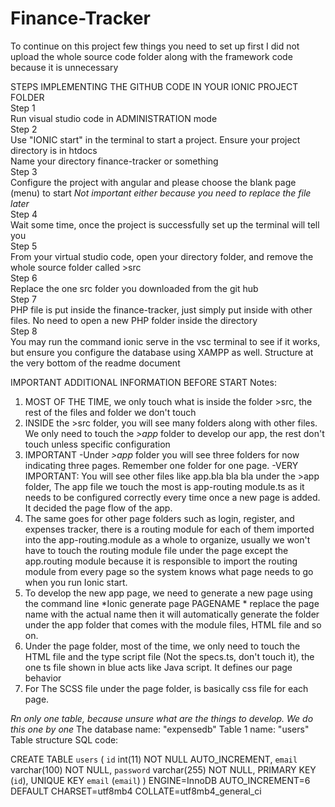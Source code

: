 # Finance-Tracker
To continue on this project few things you need to set up first
I did not upload the whole source code folder along with the framework code because it is unnecessary 

STEPS IMPLEMENTING THE GITHUB CODE IN YOUR IONIC PROJECT FOLDER <br>
Step 1<br>
Run visual studio code in ADMINISTRATION mode<br>
Step 2<br>
Use "IONIC start" in the terminal to start a project. Ensure your project directory is in htdocs<br>
Name your directory finance-tracker or something<br>
Step 3<br>
Configure the project with angular and please choose the blank page (menu) to start *Not important either because you need to replace the file later*<br>
Step 4<br>
Wait some time, once the project is successfully set up the terminal will tell you <br>
Step 5<br>
From your virtual studio code, open your directory folder, and remove the whole source folder called >src<br>
Step 6 <br>
Replace the one src folder you downloaded from the git hub<br>
Step 7<br>
PHP file is put inside the finance-tracker, just simply put inside with other files. No need to open a new PHP folder inside the directory<br>
Step 8<br>
You may run the command ionic serve in the vsc terminal to see if it works, but ensure you configure the database using XAMPP as well. Structure at the very bottom of the readme document<br>

IMPORTANT ADDITIONAL INFORMATION BEFORE START
Notes:
1. MOST OF THE TIME, we only touch what is inside the folder >src, the rest of the files and folder we don't touch
2. INSIDE the >src folder, you will see many folders along with other files. We only need to touch the *>app* folder to develop our app, the rest don't touch unless specific configuration
3. IMPORTANT
-Under *>app* folder you will see three folders for now indicating three pages. Remember one folder for one page.
-VERY IMPORTANT: You will see other files like app.bla bla bla under the >app folder, The app file we touch the most is app-routing module.ts as it needs to be configured correctly every time once a new page is added. It decided the page flow of the app.
4. The same goes for other page folders such as login, register, and expenses tracker, there is a routing module for each of them imported into the app-routing.module as a whole to organize, usually we won't have to touch the routing module file under the page except the app.routing module because it is responsible to import the routing module from every page so the system knows what page needs to go when you run Ionic start.
5. To develop the new app page, we need to generate a new page using the command line *Ionic generate page PAGENAME * replace the page name with the actual name then it will automatically generate the folder under the app folder that comes with the module files, HTML file and so on.
6. Under the page folder, most of the time, we only need to touch the HTML file and the type script file (Not the specs.ts, don't touch it), the one ts file shown in blue acts like Java script. It defines our page behavior
7. For The SCSS file under the page folder, is basically css file for each page.

*Rn only one table, because unsure what are the things to develop. We do this one by one*
The database name: "expensedb"
Table 1 name: "users"
Table structure SQL code:

CREATE TABLE `users` (
 `id` int(11) NOT NULL AUTO_INCREMENT,
 `email` varchar(100) NOT NULL,
 `password` varchar(255) NOT NULL,
 PRIMARY KEY (`id`),
 UNIQUE KEY `email` (`email`)
) ENGINE=InnoDB AUTO_INCREMENT=6 DEFAULT CHARSET=utf8mb4 COLLATE=utf8mb4_general_ci
